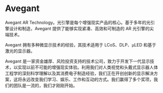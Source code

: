# 

# Avegant

Avegant AR Technology。光引擎是每个增强现实产品的核心。基于多年的光引擎设计和制造，Avegant 提供了能够实现紧凑、高效和可制造的 AR 光引擎的尖端技术。

Avegant 拥有多种微显示技术的经验，其技术适用于 LCoS、DLP、µLED 和基于激光的显示器。

Avegant 是一家资金雄厚、风险投资支持的技术公司，致力于开发下一代显示技术，以实现以前不可能的增强现实体验。利用我们对人类视觉和头戴式显示器人体工程学的深刻科学理解以及其消费电子制造经验，我们正在开创创新的显示解决方案，这将永远改变我们学习、娱乐、工作和互动的方式。我们赢得了多个奖项，我们的团队是一流的，我们才刚刚开始。

